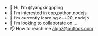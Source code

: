- 👋 Hi, I’m @yangxingpping
- 👀 I’m interested in cpp,python,nodejs
- 🌱 I’m currently learning c++20, nodejs
- 💞️ I’m looking to collaborate on ...
- 📫 How to reach me alqaz@outlook.com

<!---
yangxingpping/yangxingpping is a ✨ special ✨ repository because its `README.md` (this file) appears on your GitHub profile.
You can click the Preview link to take a look at your changes.
--->
